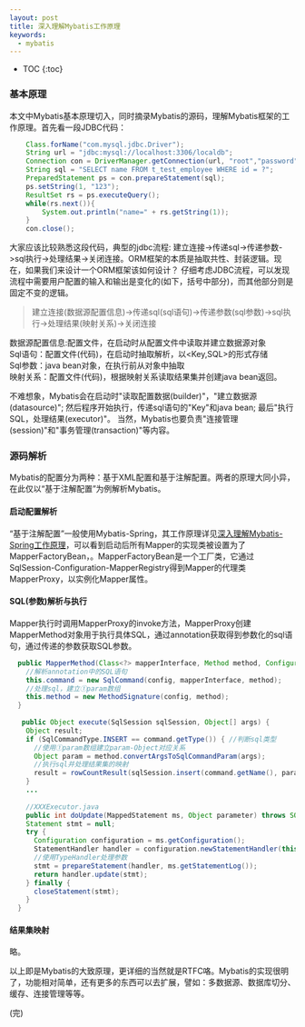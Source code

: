 ```yaml
---
layout: post
title: 深入理解Mybatis工作原理
keywords:
  - mybatis
---
```


* TOC
{:toc}

### 基本原理
本文中Mybatis基本原理切入，同时摘录Mybatis的源码，理解Mybatis框架的工作原理。首先看一段JDBC代码：

```java
	Class.forName("com.mysql.jdbc.Driver");
	String url = "jdbc:mysql://localhost:3306/localdb";
	Connection con = DriverManager.getConnection(url, "root","password");			
	String sql = "SELECT name FROM t_test_employee WHERE id = ?";
	PreparedStatement ps = con.prepareStatement(sql);
	ps.setString(1, "123");
	ResultSet rs = ps.executeQuery();
	while(rs.next()){
		System.out.println("name=" + rs.getString(1));
	}
	con.close();
```
大家应该比较熟悉这段代码，典型的jdbc流程: 建立连接->传递sql->传递参数->sql执行->处理结果->关闭连接。ORM框架的本质是抽取共性、封装逻辑。现在，如果我们来设计一个ORM框架该如何设计？
仔细考虑JDBC流程，可以发现流程中需要用户配置的输入和输出是变化的(如下，括号中部分)，而其他部分则是固定不变的逻辑。

> 建立连接(数据源配置信息)->传递sql(sql语句)->传递参数(sql参数)->sql执行->处理结果(映射关系)->关闭连接

数据源配置信息:配置文件，在启动时从配置文件中读取并建立数据源对象    
Sql语句：配置文件(代码)，在启动时抽取解析，以<Key,SQL>的形式存储      
Sql参数：java bean对象，在执行前从对象中抽取       
映射关系：配置文件(代码)，根据映射关系读取结果集并创建java bean返回。    

不难想象，Mybatis会在启动时"读取配置数据(builder)"，"建立数据源(datasource)"; 然后程序开始执行，传递sql语句的"Key"和java bean; 最后"执行SQL，处理结果(executor)"。 当然，Mybatis也要负责"连接管理(session)"和"事务管理(transaction)"等内容。

### 源码解析
Mybatis的配置分为两种：基于XML配置和基于注解配置。两者的原理大同小异，在此仅以“基于注解配置”为例解析Mybatis。

#### 启动配置解析
“基于注解配置”一般使用Mybatis-Spring，其工作原理详见[深入理解Mybatis-Spring工作原理](http://cyningsun.github.io/08-17-2014/reading-mybatis-spring-source-code.html)，可以看到启动后所有Mapper的实现类被设置为了MapperFactoryBean，。MapperFactoryBean是一个工厂类，它通过SqlSession-Configuration-MapperRegistry得到Mapper的代理类MapperProxy，以实例化Mapper属性。

#### SQL(参数)解析与执行
Mapper执行时调用MapperProxy的invoke方法，MapperProxy创建MapperMethod对象用于执行具体SQL，通过annotation获取得到参数化的sql语句，通过传递的参数获取SQL参数。
	
```java
  public MapperMethod(Class<?> mapperInterface, Method method, Configuration config) {
	//解析annotation中的SQL语句
    this.command = new SqlCommand(config, mapperInterface, method);
	//处理sql，建立①param数组
    this.method = new MethodSignature(config, method);
  }
  
   public Object execute(SqlSession sqlSession, Object[] args) {
    Object result;
    if (SqlCommandType.INSERT == command.getType()) { //判断sql类型
	  //使用①param数组建立param-Object对应关系
      Object param = method.convertArgsToSqlCommandParam(args);
	  //执行sql并处理结果集的映射
      result = rowCountResult(sqlSession.insert(command.getName(), param));
    }
	...
	
	//XXXExecutor.java
	public int doUpdate(MappedStatement ms, Object parameter) throws SQLException {
    Statement stmt = null;
    try {
      Configuration configuration = ms.getConfiguration();
      StatementHandler handler = configuration.newStatementHandler(this, ms, parameter, RowBounds.DEFAULT, null, null);
	  //使用TypeHandler处理参数
      stmt = prepareStatement(handler, ms.getStatementLog());
      return handler.update(stmt);
    } finally {
      closeStatement(stmt);
    }
  }
```

#### 结果集映射
略。

以上即是Mybatis的大致原理，更详细的当然就是RTFC咯。Mybatis的实现很明了，功能相对简单，还有更多的东西可以去扩展，譬如：多数据源、数据库切分、缓存、连接管理等等。




(完)





